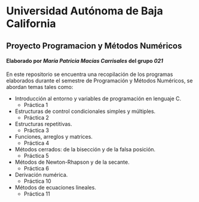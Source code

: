 # Universidad Autónoma de Baja California
## Proyecto Programacion y Métodos Numéricos
#### Elaborado por ***María Patricia Macías Carrisales*** del grupo ***021***

En este repositorio se encuentra una recopilación de los programas elaborados durante el semestre de Programación y Métodos Numéricos, se abordan temas tales como:
* Introducción al entorno y variables de programación en lenguaje C.
  - Práctica 1
* Estructuras de control condicionales simples y múltiples.
  - Práctica 2
* Estructuras repetitivas.
  - Práctica 3
* Funciones, arreglos y matrices.
  - Práctica 4
* Métodos cerrados: de la bisección y de la falsa posición.
  - Práctica 5
* Métodos de Newton-Rhapson y de la secante.
  - Práctica 6
* Derivación numérica.
  - Práctica 10
* Métodos de ecuaciones lineales.
  - Práctica 11
